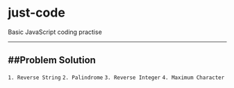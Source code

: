 # just-code
Basic JavaScript coding practise

---
##Problem Solution
---

`1. Reverse String`
`2. Palindrome`
`3. Reverse Integer`
`4. Maximum Character`
